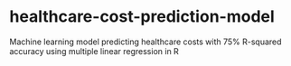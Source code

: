 # healthcare-cost-prediction-model
Machine learning model predicting healthcare costs with 75% R-squared accuracy using multiple linear regression in R
